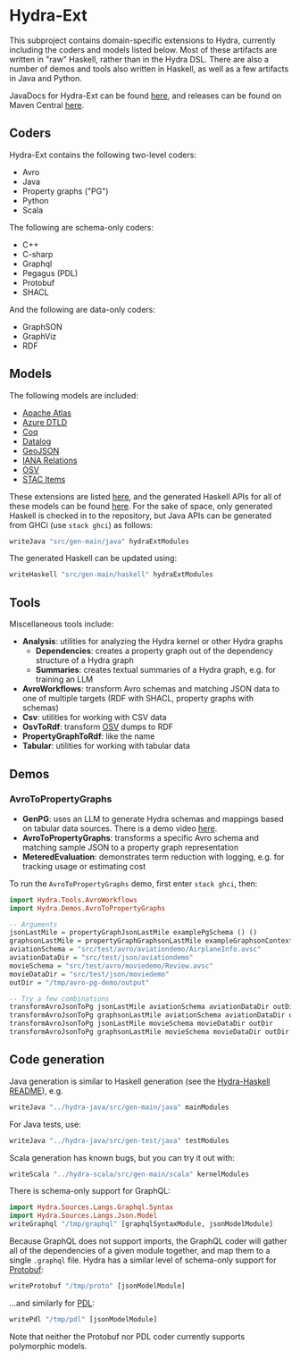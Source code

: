 # Hydra-Ext

This subproject contains domain-specific extensions to Hydra, currently
including the coders and models listed below.
Most of these artifacts are written in "raw" Haskell, rather than in the Hydra
DSL.
There are also a number of demos and tools also written in Haskell, as well as
a few artifacts in Java and Python.

JavaDocs for Hydra-Ext can be found [here](https://categoricaldata.github.io/hydra/hydra-ext/javadoc),
and releases can be found on Maven Central [here](https://central.sonatype.com/artifact/net.fortytwo.hydra/hydra-ext).

## Coders

Hydra-Ext contains the following two-level coders:
* Avro
* Java
* Property graphs ("PG")
* Python
* Scala

The following are schema-only coders:
* C++
* C-sharp
* Graphql
* Pegagus (PDL)
* Protobuf
* SHACL

And the following are data-only coders:
* GraphSON
* GraphViz
* RDF

## Models

The following models are included:
* [Apache Atlas](https://github.com/CategoricalData/hydra/blob/main/hydra-ext/src/main/haskell/Hydra/Models/Atlas.hs)
* [Azure DTLD](https://github.com/CategoricalData/hydra/blob/main/hydra-ext/src/main/haskell/Hydra/Models/AzureDtld.hs)
* [Coq](https://github.com/CategoricalData/hydra/blob/main/hydra-ext/src/main/haskell/Hydra/Models/Coq.hs)
* [Datalog](https://github.com/CategoricalData/hydra/blob/main/hydra-ext/src/main/haskell/Hydra/Models/Datalog.hs)
* [GeoJSON](https://github.com/CategoricalData/hydra/blob/main/hydra-ext/src/main/haskell/Hydra/Models/GeoJson.hs)
* [IANA Relations](https://github.com/CategoricalData/hydra/blob/main/hydra-ext/src/main/haskell/Hydra/Models/IanaRelations.hs)
* [OSV](https://github.com/CategoricalData/hydra/blob/main/hydra-ext/src/main/haskell/Hydra/Models/Osv.hs)
* [STAC Items](https://github.com/CategoricalData/hydra/blob/main/hydra-ext/src/main/haskell/Hydra/Models/StacItems.hs)

These extensions are listed [here](https://github.com/CategoricalData/hydra/blob/main/hydra-ext/src/main/haskell/Hydra/Extensions.hs),
and the generated Haskell APIs for all of these models can be found [here](https://github.com/CategoricalData/hydra/tree/main/hydra-ext/src/gen-main/haskell).
For the sake of space, only generated Haskell is checked in to the repository, but Java APIs can be generated from GHCi (use `stack ghci`) as follows:

```haskell
writeJava "src/gen-main/java" hydraExtModules
```

The generated Haskell can be updated using:

```haskell
writeHaskell "src/gen-main/haskell" hydraExtModules
```

## Tools

Miscellaneous tools include:
* **Analysis**: utilities for analyzing the Hydra kernel or other Hydra graphs
  * **Dependencies**: creates a property graph out of the dependency structure of a Hydra graph
  * **Summaries**: creates textual summaries of a Hydra graph, e.g. for training an LLM
* **AvroWorkflows**: transform Avro schemas and matching JSON data to one of multiple targets (RDF with SHACL, property graphs with schemas)
* **Csv**: utilities for working with CSV data
* **OsvToRdf**: transform [OSV](https://osv.dev) dumps to RDF
* **PropertyGraphToRdf**: like the name
* **Tabular**: utilities for working with tabular data

## Demos

### AvroToPropertyGraphs

* **GenPG**: uses an LLM to generate Hydra schemas and mappings based on tabular data sources. There is a demo video [here](https://drive.google.com/file/d/10HCElcG7n0tprOTdtX4bSa5yWYs08nV-/view?usp=sharing).
* **AvroToPropertyGraphs**: transforms a specific Avro schema and matching sample JSON to a property graph representation
* **MeteredEvaluation**: demonstrates term reduction with logging, e.g. for tracking usage or estimating cost

To run the `AvroToPropertyGraphs` demo, first enter `stack ghci`, then:

```haskell
import Hydra.Tools.AvroWorkflows
import Hydra.Demos.AvroToPropertyGraphs

-- Arguments
jsonLastMile = propertyGraphJsonLastMile examplePgSchema () ()
graphsonLastMile = propertyGraphGraphsonLastMile exampleGraphsonContext examplePgSchema () ()
aviationSchema = "src/test/avro/aviationdemo/AirplaneInfo.avsc"
aviationDataDir = "src/test/json/aviationdemo"
movieSchema = "src/test/avro/moviedemo/Review.avsc"
movieDataDir = "src/test/json/moviedemo"
outDir = "/tmp/avro-pg-demo/output"

-- Try a few combinations
transformAvroJsonToPg jsonLastMile aviationSchema aviationDataDir outDir
transformAvroJsonToPg graphsonLastMile aviationSchema aviationDataDir outDir
transformAvroJsonToPg jsonLastMile movieSchema movieDataDir outDir
transformAvroJsonToPg graphsonLastMile movieSchema movieDataDir outDir
```

## Code generation

Java generation is similar to Haskell generation (see the [Hydra-Haskell README](https://github.com/CategoricalData/hydra/blob/main/hydra-haskell/README.md)), e.g.

```haskell
writeJava "../hydra-java/src/gen-main/java" mainModules
```

For Java tests, use:

```haskell
writeJava "../hydra-java/src/gen-test/java" testModules
```

Scala generation has known bugs, but you can try it out with:

```haskell
writeScala "../hydra-scala/src/gen-main/scala" kernelModules
```

There is schema-only support for GraphQL:

```haskell
import Hydra.Sources.Langs.Graphql.Syntax
import Hydra.Sources.Langs.Json.Model
writeGraphql "/tmp/graphql" [graphqlSyntaxModule, jsonModelModule]
```

Because GraphQL does not support imports, the GraphQL coder will gather all of the dependencies of a given module together,
and map them to a single `.graphql` file.
Hydra has a similar level of schema-only support for [Protobuf](https://protobuf.dev/):

```haskell
writeProtobuf "/tmp/proto" [jsonModelModule]
```

...and similarly for [PDL](https://linkedin.github.io/rest.li/pdl_schema):

```haskell
writePdl "/tmp/pdl" [jsonModelModule]
```

Note that neither the Protobuf nor PDL coder currently supports polymorphic models.
